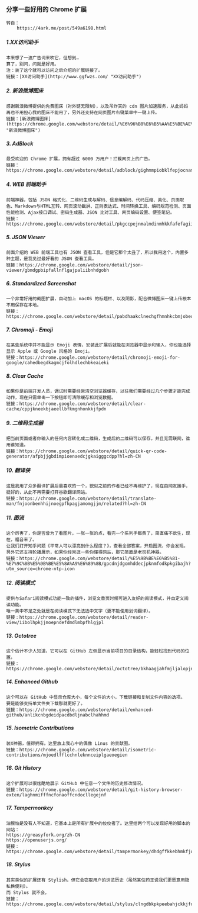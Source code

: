 ### 分享一些好用的 Chrome 扩展
    转自：
        https://4ark.me/post/549a6198.html


##### 1.XX访问助手
    本来想了一波广告词来吹它，但想到…
    算了，别问，问就是好用。
    注：装了这个就可以访问之后介绍的扩展链接了。
    链接：[XX访问助手](http://www.ggfwzs.com/ "XX访问助手")

##### 2. 新浪微博图床
    感谢新浪微博提供的免费图床（对外链无限制），以及吊炸天的 cdn 图片加速服务，从此妈妈再也不用担心我的图床不能用了，另外还支持在网页图片右键菜单中一键上传。
    链接：[新浪微博图床](https://chrome.google.com/webstore/detail/%E6%96%B0%E6%B5%AA%E5%BE%AE%E5%8D%9A%E5%9B%BE%E5%BA%8A/fdfdnfpdplfbbnemmmoklbfjbhecpnhf "新浪微博图床")

##### 3. AdBlock
    最受欢迎的 Chrome 扩展，拥有超过 6000 万用户！拦截网页上的广告。
    链接：https://chrome.google.com/webstore/detail/adblock/gighmmpiobklfepjocnamgkkbiglidom

##### 4. WEB 前端助手
    前端神器，包括 JSON 格式化、二维码生成与解码、信息编解码、代码压缩、美化、页面取色、Markdown与HTML互转、网页滚动截屏、正则表达式、时间转换工具、编码规范检测、页面性能检测、Ajax接口调试、密码生成器、JSON 比对工具、网页编码设置、便签笔记。
    链接：https://chrome.google.com/webstore/detail/pkgccpejnmalmdinmhkkfafefagiiiad

##### 5. JSON Viewer
    前面介绍的 WEB 前端工具也有 JSON 查看工具，但是它那个太丑了，所以我用这个，内置多种主题，是我见过最好看的 JSON 查看工具。
    链接：https://chrome.google.com/webstore/detail/json-viewer/gbmdgpbipfallnflgajpaliibnhdgobh

##### 6. Standardized Screenshot
    一个非常好用的截图扩展，自动加上 macOS 的标题栏、以及阴影，配合微博图床一键上传根本不用保存在本地。
    链接：https://chrome.google.com/webstore/detail/pabdhaakclnechgfhmnhkcbmjobeoope

##### 7. Chromoji - Emoji
    在某些系统中并不能显示 Emoji 表情，安装此扩展后就能在浏览器中显示和输入，你也能选择显示 Apple 或 Google 风格的 Emoji。
    链接：https://chrome.google.com/webstore/detail/chromoji-emoji-for-google/cahedbegdkagmcjfolhdlechbkeaieki

##### 8. Clear Cache
    如果你是前端开发人员，调试时需要经常清空浏览器缓存，以往我们需要经过几个步骤才能完成动作，现在只需单击一下按钮即可清除缓存和浏览数据。
    链接：https://chrome.google.com/webstore/detail/clear-cache/cppjkneekbjaeellbfkmgnhonkkjfpdn

##### 9. 二维码生成器
    把当前页面或者你输入的任何内容转化成二维码，生成后的二维码可以保存，并且无需联网，谁用谁知道。
    链接：https://chrome.google.com/webstore/detail/quick-qr-code-generator/afpbjjgbdimpioenaedcjgkaigggcdpp?hl=zh-CN

##### 10. 翻译侠
    这是我用了众多翻译扩展后最喜欢的一个，貌似之前的作者已经不再维护了，现在由网友接手，挺好的，从此不再需要打开谷歌翻译网站。
    链接：https://chrome.google.com/webstore/detail/translate-man/fnjoonbenhhijnoegpfkpagjamomgjjm/related?hl=zh-CN

##### 11. 图流
    这个厉害了，你是否曾为了看图片，一张一张的点，看完一个系列手都费了，简直痛不欲生，现在，福音来了。
    让我们打开知乎问题《平常人可以漂亮到什么程度？》，查看全部答案，开启图流，你会发现。
    另外它还支持轮播展示，如果你经常逛一些你懂得网站，那它简直是老司机神器。
    链接：https://chrome.google.com/webstore/detail/%E5%9B%BE%E6%B5%81-%E7%9C%8B%E5%9B%BE%E5%8A%A9%E6%89%8B/gpcdnjdgomhddecjpknmfodkpkgibajh?utm_source=chrome-ntp-icon

##### 12. 阅读模式
    提供与Safari阅读模式功能一致的插件，浏览文章页时候可进入友好的阅读模式，并自定义阅读功能。
    唯一美中不足之处就是在阅读模式下无法选中文字（更不能使用划词翻译）。
    链接：https://chrome.google.com/webstore/detail/reader-view/iibolhpkjjmoepndefdmdlmbpfhlgjpl

##### 13. Octotree
    这个估计不少人知道，它可以在 GitHub 左侧显示当前项目的目录结构，能轻松找到代码的位置。
    链接：https://chrome.google.com/webstore/detail/octotree/bkhaagjahfmjljalopjnoealnfndnagc

##### 14. Enhanced Github
    这个可以在 GitHub 中显示仓库大小，每个文件的大小，下载链接和复制文件内容的选项。
    要是能够支持单文件夹下载那就更好了。
    链接：https://chrome.google.com/webstore/detail/enhanced-github/anlikcnbgdeidpacdbdljnabclhahhmd

##### 15. Isometric Contributions
    装X神器，值得拥有。这里放上我心中的偶像 Linus 的贡献图。
    链接：https://chrome.google.com/webstore/detail/isometric-contributions/mjoedlfflcchnleknnceiplgaeoegien

##### 16. Git History
    这个扩展可以很炫酷地展示 GitHub 中任意一个文件的历史修改情况。
    链接：https://chrome.google.com/webstore/detail/git-history-browser-exten/laghnmifffncfonaoffcndocllegejnf

##### 17. Tampermonkey
    油猴怕是没有人不知道，它基本上是所有扩展中的佼佼者了。这里给两个可以发现好用的脚本的网站：
    https://greasyfork.org/zh-CN
    https://openuserjs.org/
    链接：https://chrome.google.com/webstore/detail/tampermonkey/dhdgffkkebhmkfjojejmpbldmpobfkfo

##### 18. Stylus
    其实类似的扩展还有 Stylish，但它会窃取用户的浏览历史（虽然某位药王说我们更愿意用隐私换便利）。
    而 Stylus 就不会。
    链接：https://chrome.google.com/webstore/detail/stylus/clngdbkpkpeebahjckkjfobafhncgmne



~~~完~~~



